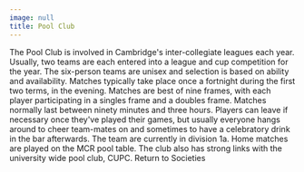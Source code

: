 ```yaml
---
image: null
title: Pool Club
---
```


The Pool Club is involved in Cambridge's inter-collegiate leagues each year. Usually, two teams are each entered into a league and cup competition for the year. The six-person teams are unisex and selection is based on ability and availability.
Matches typically take place once a fortnight during the first two terms, in the evening. Matches are best of nine frames, with each player participating in a singles frame and a doubles frame. Matches normally last between ninety minutes and three hours. Players can leave if necessary once they've played their games, but usually everyone hangs around to cheer team-mates on and sometimes to have a celebratory drink in the bar afterwards.
The team are currently in division 1a. Home matches are played on the MCR pool table.
The club also has strong links with the university wide pool club, CUPC.
Return to Societies